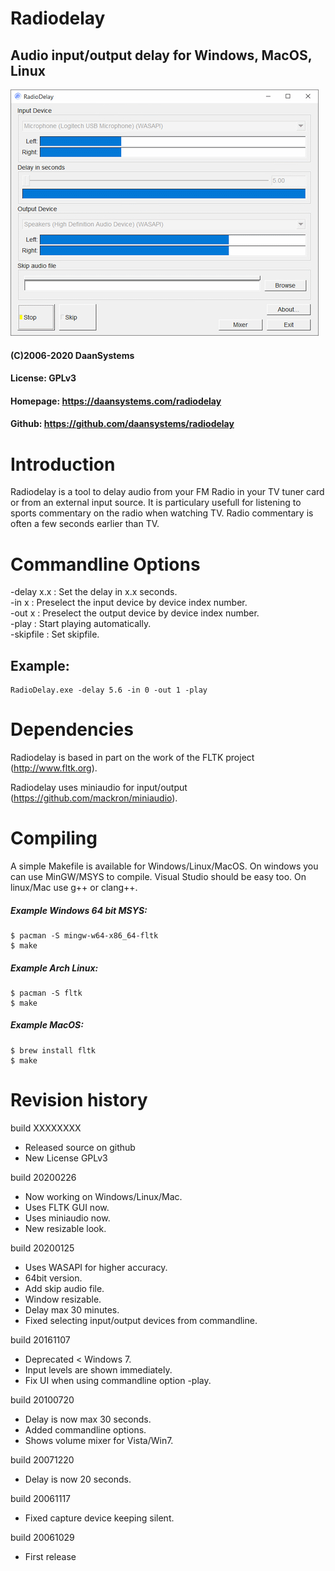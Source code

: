 # Radiodelay
## Audio input/output delay for Windows, MacOS, Linux

![Screenshot](Radiodelay.gif)

#### (C)2006-2020 DaanSystems		
#### License: GPLv3
#### Homepage: https://daansystems.com/radiodelay
#### Github: https://github.com/daansystems/radiodelay

# Introduction
Radiodelay is a tool to delay audio from your
FM Radio in your TV tuner card or from an external input source.
It is particulary usefull for listening to sports commentary
on the radio when watching TV. Radio commentary is often a few
seconds earlier than TV.

# Commandline Options
-delay x.x : Set the delay in x.x seconds.  
-in x : Preselect the input device by device index number.  
-out x : Preselect the output device by device index number.  
-play : Start playing automatically.  
-skipfile : Set skipfile.

## Example:
```
RadioDelay.exe -delay 5.6 -in 0 -out 1 -play
```

# Dependencies
Radiodelay is based in part on the work of the 
FLTK project (http://www.fltk.org).

Radiodelay uses miniaudio for input/output (https://github.com/mackron/miniaudio).

# Compiling

A simple Makefile is available for Windows/Linux/MacOS. On windows you can use MinGW/MSYS to compile. Visual Studio should be easy too.
On linux/Mac use g++ or clang++.

##### Example Windows 64 bit MSYS:
```
$ pacman -S mingw-w64-x86_64-fltk  
$ make
```
##### Example Arch Linux:
```
$ pacman -S fltk  
$ make
```
##### Example MacOS:
```
$ brew install fltk  
$ make
```
# Revision history
build XXXXXXXX

+ Released source on github
+ New License GPLv3

build 20200226

+ Now working on Windows/Linux/Mac.
+ Uses FLTK GUI now.
+ Uses miniaudio now.
+ New resizable look.

build 20200125

+ Uses WASAPI for higher accuracy.
+ 64bit version.
+ Add skip audio file.
+ Window resizable.
+ Delay max 30 minutes.
+ Fixed selecting input/output devices from commandline.

build 20161107

+ Deprecated < Windows 7.
+ Input levels are shown immediately.
+ Fix UI when using commandline option -play.

build 20100720

+ Delay is now max 30 seconds.
+ Added commandline options.
+ Shows volume mixer for Vista/Win7.

build 20071220

+ Delay is now 20 seconds.

build 20061117

+ Fixed capture device keeping silent.

build 20061029

+ First release